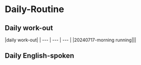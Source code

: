 # Daily-Routine

## Daily work-out
|daily work-out|
| --- | --- | --- |
|20240717-morning running|||

## Daily English-spoken
